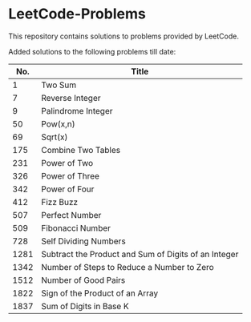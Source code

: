 # LeetCode-Problems
This repository contains solutions to problems provided by LeetCode.

Added solutions to the following problems till date:

| No. | Title |
| ----- | ----- |
| 1 | Two Sum |
| 7 | Reverse Integer |
| 9 | Palindrome Integer |
| 50 | Pow(x,n) |
| 69 | Sqrt(x) |
| 175 | Combine Two Tables |
| 231 | Power of Two |
| 326 | Power of Three |
| 342 | Power of Four |
| 412 | Fizz Buzz |
| 507 | Perfect Number |
| 509 | Fibonacci Number |
| 728 | Self Dividing Numbers |
| 1281 | Subtract the Product and Sum of Digits of an Integer |
| 1342 | Number of Steps to Reduce a Number to Zero |
| 1512 | Number of Good Pairs |
| 1822 | Sign of the Product of an Array |
| 1837 | Sum of Digits in Base K |
